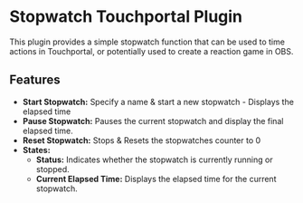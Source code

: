 # Stopwatch Touchportal Plugin

This plugin provides a simple stopwatch function that can be used to time actions in Touchportal, or potentially used to create a reaction game in OBS.

## Features

- **Start Stopwatch:** Specify a name & start a new stopwatch - Displays the elapsed time
- **Pause Stopwatch:** Pauses the current stopwatch and display the final elapsed time.
- **Reset Stopwatch:** Stops & Resets the stopwatches counter to 0
- **States:**
  - **Status:** Indicates whether the stopwatch is currently running or stopped.
  - **Current Elapsed Time:** Displays the elapsed time for the current stopwatch.
